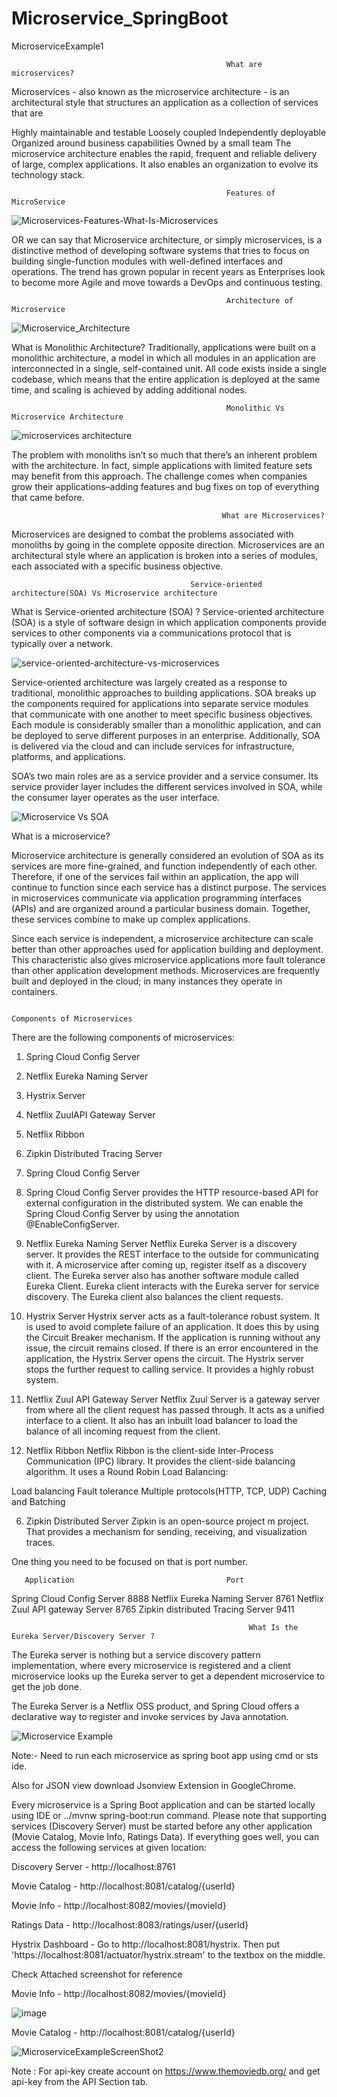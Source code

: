 # Microservice_SpringBoot
MicroserviceExample1

                                                    What are microservices?
                                                             
Microservices - also known as the microservice architecture - is an architectural style that structures an application as a collection of services that are

Highly maintainable and testable
Loosely coupled
Independently deployable
Organized around business capabilities
Owned by a small team
The microservice architecture enables the rapid, frequent and reliable delivery of large, complex applications. It also enables an organization to evolve its technology stack.

                                                    Features of MicroService

![Microservices-Features-What-Is-Microservices](https://user-images.githubusercontent.com/55848417/92152003-a3ff7680-ee3f-11ea-9114-aa6cfbd919db.png)


OR we can say that 
Microservice architecture, or simply microservices, is a distinctive method of developing software systems that tries to focus on building single-function modules with well-defined interfaces and operations. The trend has grown popular in recent years as Enterprises look to become more Agile and move towards a DevOps and continuous testing. 

                                                    Architecture of Microservice

![Microservice_Architecture](https://user-images.githubusercontent.com/55848417/92303270-ed131000-ef90-11ea-81c3-8d8a2760c69e.png)

What is Monolithic Architecture?
Traditionally, applications were built on a monolithic architecture, a model in which all modules in an application are interconnected in a single, self-contained unit. All code exists inside a single codebase, which means that the entire application is deployed at the same time, and scaling is achieved by adding additional nodes.

                                                    Monolithic Vs Microservice Architecture

![microservices architecture](https://user-images.githubusercontent.com/55848417/92138506-15352e80-ee2c-11ea-9f0a-8797c7aa6ca1.png)

The problem with monoliths isn’t so much that there’s an inherent problem with the architecture. In fact, simple applications with limited feature sets may benefit from this approach. The challenge comes when companies grow their applications–adding features and bug fixes on top of everything that came before.


                                                   What are Microservices?
Microservices are designed to combat the problems associated with monoliths by going in the complete opposite direction. Microservices are an architectural style where an application is broken into a series of modules, each associated with a specific business objective.

                                            Service-oriented architecture(SOA) Vs Microservice architecture

What is Service-oriented architecture (SOA) ?
Service-oriented architecture (SOA) is a style of software design in which application components provide services to other components via a communications protocol that is typically over a network.

![service-oriented-architecture-vs-microservices](https://user-images.githubusercontent.com/55848417/92139096-e4a1c480-ee2c-11ea-8836-d40f68b26ba2.png)

Service-oriented architecture was largely created as a response to traditional, monolithic approaches to building applications. SOA breaks up the components required for applications into separate service modules that communicate with one another to meet specific business objectives. Each module is considerably smaller than a monolithic application, and can be deployed to serve different purposes in an enterprise. Additionally, SOA is delivered via the cloud and can include services for infrastructure, platforms, and applications.

SOA’s two main roles are as a service provider and a service consumer. Its service provider layer includes the different services involved in SOA, while the consumer layer operates as the user interface. 

![Microservice Vs SOA](https://user-images.githubusercontent.com/55848417/92152475-59322e80-ee40-11ea-8705-ee09539506aa.png)

What is a microservice?

Microservice architecture is generally considered an evolution of SOA as its services are more fine-grained, and function independently of each other. Therefore, if one of the services fail within an application, the app will continue to function since each service has a distinct purpose. The services in microservices communicate via application programming interfaces (APIs) and are organized around a particular business domain. Together, these services combine to make up complex applications.

Since each service is independent, a microservice architecture can scale better than other approaches used for application building and deployment. This characteristic also gives microservice applications more fault tolerance than other application development methods. Microservices are frequently built and deployed in the cloud; in many instances they operate in containers.


                                                                   Components of Microservices
                                                                   
There are the following components of microservices:

1. Spring Cloud Config Server
2. Netflix Eureka Naming Server
3. Hystrix Server
4. Netflix ZuulAPI Gateway Server
5. Netflix Ribbon
6. Zipkin Distributed Tracing Server
7. Spring Cloud Config Server

1. Spring Cloud Config Server
provides the HTTP resource-based API for external configuration in the distributed system. We can enable the Spring Cloud Config Server by using the annotation @EnableConfigServer.

2. Netflix Eureka Naming Server
Netflix Eureka Server is a discovery server. It provides the REST interface to the outside for communicating with it. A microservice after coming up, register itself as a discovery client. The Eureka server also has another software module called Eureka Client. Eureka client interacts with the Eureka server for service discovery. The Eureka client also balances the client requests.

3. Hystrix Server
Hystrix server acts as a fault-tolerance robust system. It is used to avoid complete failure of an application. It does this by using the Circuit Breaker mechanism. If the application is running without any issue, the circuit remains closed. If there is an error encountered in the application, the Hystrix Server opens the circuit. The Hystrix server stops the further request to calling service. It provides a highly robust system.

4. Netflix Zuul API Gateway Server
Netflix Zuul Server is a gateway server from where all the client request has passed through. It acts as a unified interface to a client. It also has an inbuilt load balancer to load the balance of all incoming request from the client.

5. Netflix Ribbon
Netflix Ribbon is the client-side Inter-Process Communication (IPC) library. It provides the client-side balancing algorithm. It uses a Round Robin Load Balancing:

Load balancing
Fault tolerance
Multiple protocols(HTTP, TCP, UDP)
Caching and Batching

6. Zipkin Distributed Server
Zipkin is an open-source project m project. That provides a mechanism for sending, receiving, and visualization traces.

One thing you need to be focused on that is port number.

       Application                                  Port
       
Spring Cloud Config Server	                        8888
Netflix Eureka Naming Server	                      8761
Netflix Zuul API gateway Server	                    8765
Zipkin distributed Tracing Server	                  9411



                                                         What Is the Eureka Server/Discovery Server ?

The Eureka server is nothing but a service discovery pattern implementation, where every microservice is registered and a client microservice looks up the Eureka server to get a dependent microservice to get the job done.

The Eureka Server is a Netflix OSS product, and Spring Cloud offers a declarative way to register and invoke services by Java annotation.

![Microservice Example](https://user-images.githubusercontent.com/55848417/92153305-ab278400-ee41-11ea-9976-8e14f7f66df9.PNG)


Note:- Need to run each microservice as spring boot app using cmd or sts ide.

Also for JSON view download Jsonview Extension in GoogleChrome.

Every microservice is a Spring Boot application and can be started locally using IDE or ../mvnw spring-boot:run command. Please note that supporting services (Discovery Server) must be started before any other application (Movie Catalog, Movie Info, Ratings Data). If everything goes well, you can access the following services at given location:

Discovery Server - http://localhost:8761

Movie Catalog - http://localhost:8081/catalog/{userId}

Movie Info - http://localhost:8082/movies/{movieId}

Ratings Data - http://localhost:8083/ratings/user/{userId}

Hystrix Dashboard - Go to http://localhost:8081/hystrix. Then put 'https://localhost:8081/actuator/hystrix.stream' to the textbox on the middle.

Check Attached screenshot for reference

Movie Info - http://localhost:8082/movies/{movieId}

![image](https://user-images.githubusercontent.com/55848417/92181558-26e7f780-ee67-11ea-828c-b6173cd0e9b1.png)

Movie Catalog - http://localhost:8081/catalog/{userId}

![MicroserviceExampleScreenShot2](https://user-images.githubusercontent.com/55848417/92181770-af669800-ee67-11ea-9f2b-7b899591c239.PNG)


Note : For api-key create account on https://www.themoviedb.org/ and get api-key from the API Section tab.






